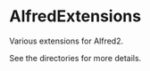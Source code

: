 AlfredExtensions
================

Various extensions for Alfred2.

See the directories for more details.
